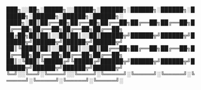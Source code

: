
███╗░░██╗░█████╗░░█████╗░██████╗░██████╗░██████╗░██████╗░██████╗░██████╗░██████╗░
████╗░██║██╔══██╗██╔══██╗██╔══██╗██╔══██╗██╔══██╗██╔══██╗██╔══██╗██╔══██╗██╔══██╗
██╔██╗██║██║░░██║██║░░██║██████╦╝██████╦╝██████╦╝██████╦╝██████╦╝██████╦╝██████╦╝
██║╚████║██║░░██║██║░░██║██╔══██╗██╔══██╗██╔══██╗██╔══██╗██╔══██╗██╔══██╗██╔══██╗
██║░╚███║╚█████╔╝╚█████╔╝██████╦╝██████╦╝██████╦╝██████╦╝██████╦╝██████╦╝██████╦╝
╚═╝░░╚══╝░╚════╝░░╚════╝░╚═════╝░╚═════╝░╚═════╝░╚═════╝░╚═════╝░╚═════╝░╚═════╝░



